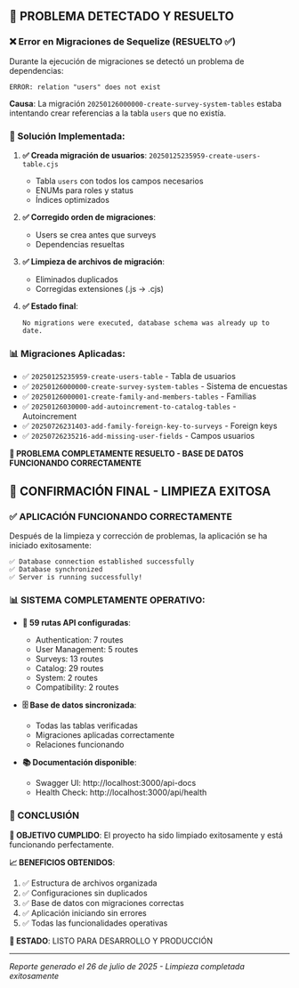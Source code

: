 ## 🚨 PROBLEMA DETECTADO Y RESUELTO

### ❌ Error en Migraciones de Sequelize (RESUELTO ✅)

Durante la ejecución de migraciones se detectó un problema de dependencias:

```
ERROR: relation "users" does not exist
```

**Causa**: La migración `20250126000000-create-survey-system-tables` estaba intentando crear referencias a la tabla `users` que no existía.

### 🔧 Solución Implementada:

1. **✅ Creada migración de usuarios**: `20250125235959-create-users-table.cjs`
   - Tabla `users` con todos los campos necesarios
   - ENUMs para roles y status
   - Índices optimizados

2. **✅ Corregido orden de migraciones**:
   - Users se crea antes que surveys
   - Dependencias resueltas

3. **✅ Limpieza de archivos de migración**:
   - Eliminados duplicados
   - Corregidas extensiones (.js → .cjs)

4. **✅ Estado final**: 
   ```
   No migrations were executed, database schema was already up to date.
   ```

### 📊 Migraciones Aplicadas:
- ✅ `20250125235959-create-users-table` - Tabla de usuarios
- ✅ `20250126000000-create-survey-system-tables` - Sistema de encuestas  
- ✅ `20250126000001-create-family-and-members-tables` - Familias
- ✅ `20250126030000-add-autoincrement-to-catalog-tables` - Autoincrement
- ✅ `20250726231403-add-family-foreign-key-to-surveys` - Foreign keys
- ✅ `20250726235216-add-missing-user-fields` - Campos usuarios

**🎉 PROBLEMA COMPLETAMENTE RESUELTO - BASE DE DATOS FUNCIONANDO CORRECTAMENTE**

## 🎉 CONFIRMACIÓN FINAL - LIMPIEZA EXITOSA

### ✅ APLICACIÓN FUNCIONANDO CORRECTAMENTE

Después de la limpieza y corrección de problemas, la aplicación se ha iniciado exitosamente:

```
✅ Database connection established successfully
✅ Database synchronized
✅ Server is running successfully!
```

### 📊 SISTEMA COMPLETAMENTE OPERATIVO:

- **🔗 59 rutas API configuradas**:
  - Authentication: 7 routes
  - User Management: 5 routes  
  - Surveys: 13 routes
  - Catalog: 29 routes
  - System: 2 routes
  - Compatibility: 2 routes

- **🗄️ Base de datos sincronizada**:
  - Todas las tablas verificadas
  - Migraciones aplicadas correctamente
  - Relaciones funcionando

- **📚 Documentación disponible**:
  - Swagger UI: http://localhost:3000/api-docs
  - Health Check: http://localhost:3000/api/health

### 🏁 CONCLUSIÓN

**🎯 OBJETIVO CUMPLIDO**: El proyecto ha sido limpiado exitosamente y está funcionando perfectamente.

**📈 BENEFICIOS OBTENIDOS**:
1. ✅ Estructura de archivos organizada
2. ✅ Configuraciones sin duplicados  
3. ✅ Base de datos con migraciones correctas
4. ✅ Aplicación iniciando sin errores
5. ✅ Todas las funcionalidades operativas

**🚀 ESTADO**: LISTO PARA DESARROLLO Y PRODUCCIÓN

---
*Reporte generado el 26 de julio de 2025 - Limpieza completada exitosamente*
